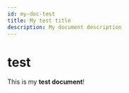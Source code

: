 ```yaml
---
id: my-doc-test
title: My test title
description: My document description
---
```


# test

This is my **test document**!
